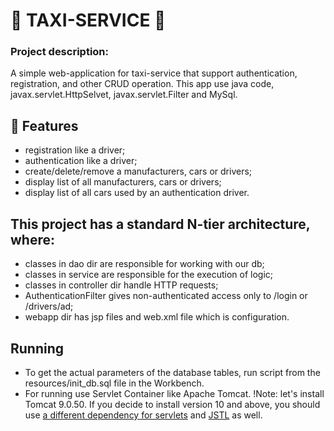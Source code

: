 # 🚕 TAXI-SERVICE 🚕
### Project description:
A simple web-application for taxi-service that support authentication, registration, and other CRUD operation.
This app use java code, javax.servlet.HttpSelvet, javax.servlet.Filter and MySql.
## 🎯 Features
- registration like a driver;
- authentication like a driver;
- create/delete/remove a manufacturers, cars or drivers;
- display list of all manufacturers, cars or drivers;
- display list of all cars used by an authentication driver.
## This project has a standard N-tier architecture, where:
- classes in dao dir are responsible for working with our db;
- classes in service are responsible for the execution of logic;
- classes in controller dir handle HTTP requests;
- AuthenticationFilter gives non-authenticated access only to /login or /drivers/ad;
- webapp dir has jsp files and web.xml file which is configuration.
## Running
- To get the actual parameters of the database tables, run script from the resources/init_db.sql file in the Workbench.
- For running use Servlet Container like Apache Tomcat.
  !Note: let's install Tomcat 9.0.50. If you decide to install version 10 and above,
  you should use [a different dependency for servlets](https://mvnrepository.com/artifact/jakarta.servlet/jakarta.servlet-api/5.0.0) and [JSTL](https://mvnrepository.com/artifact/jakarta.servlet.jsp.jstl/jakarta.servlet.jsp.jstl-api/2.0.0) as well.



